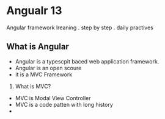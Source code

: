 # Angualr 13
Angular framework lreaning . step by step . daily practives

## What is Angular 
- Angular is a typescpit baced web application framework.
- Angular is an open scoure
- it is a MVC Framework
 1. What is MVC?
   * MVC is Modal View Controller
   * MVC is a code patten with long history 
   *  